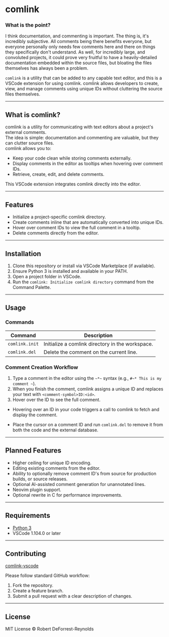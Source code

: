 # comlink


### What is the point?
I think documentation, and commenting is important. The thing is, it's incredibly subjective. All comments being there benefits everyone, but everyone personally only needs few comments here and there on things they specifically don't understand.
As well, for incredibly large, and convoluted projects, it could prove very fruitful to have a heavily-detailed documentation embedded within the source files, but bloating the files themselves has always been a problem.

`comlink` is a utility that can be added to any capable text editor, and this is a VSCode extension for using comlink. comlink allows developers to create, view, and manage comments using unique IDs without cluttering the source files themselves.

---

## What is comlink?

comlink is a utility for communicating with text editors about a project's external comments.  
The idea is simple: documentation and commenting are valuable, but they can clutter source files.<br>
comlink allows you to:
- Keep your code clean while storing comments externally.
- Display comments in the editor as tooltips when hovering over comment IDs.
- Retrieve, create, edit, and delete comments.

This VSCode extension integrates comlink directly into the editor.

---

## Features

- Initialize a project-specific comlink directory.
- Create comments inline that are automatically converted into unique IDs.
- Hover over comment IDs to view the full comment in a tooltip.
- Delete comments directly from the editor.

---

## Installation

1. Clone this repository or install via VSCode Marketplace (if available).
2. Ensure Python 3 is installed and available in your PATH.
3. Open a project folder in VSCode.
4. Run the `comlink: Initialize comlink directory` command from the Command Palette.

---

## Usage

### Commands

| Command | Description |
|---------|-------------|
| `comlink.init` | Initialize a comlink directory in the workspace. |
| `comlink.del`  | Delete the comment on the current line. |

### Comment Creation Workflow

1. Type a comment in the editor using the `~*~` syntax (e.g., `#~* This is my comment ~`).
2. When you finish the comment, comlink assigns a unique ID and replaces your text with `<comment-symbol>ID:<id>`.
3. Hover over the ID to see the full comment.

- Hovering over an ID in your code triggers a call to comlink to fetch and display the comment.

- Place the cursor on a comment ID and run `comlink.del` to remove it from both the code and the external database.

---

## Planned Features

- Higher ceiling for unique ID encoding.
- Editing existing comments from the editor.
- Ability to optionally remove comment ID's from source for production builds, or source releases.
- Optional AI-assisted comment generation for unannotated lines.
- Neovim plugin support.
- Optional rewrite in C for performance improvements.

---

## Requirements

- [Python 3](https://www.python.org/)
- VSCode 1.104.0 or later

---

## Contributing

[comlink-vscode](https://github.com/Robert-DeForrest-Reynolds/comlink-vscode)

Please follow standard GitHub workflow:
1. Fork the repository.
2. Create a feature branch.
3. Submit a pull request with a clear description of changes.

---

## License

MIT License © Robert DeForrest-Reynolds